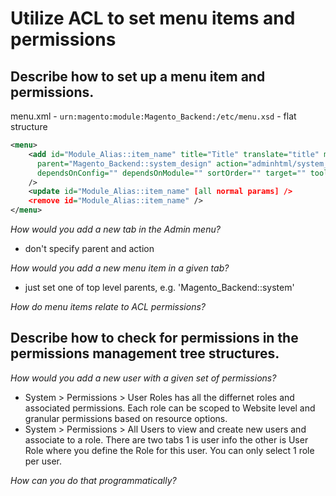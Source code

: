 # Utilize ACL to set menu items and permissions

## Describe how to set up a menu item and permissions.

menu.xml - `urn:magento:module:Magento_Backend:/etc/menu.xsd` - flat structure
```xml
<menu>
    <add id="Module_Alias::item_name" title="Title" translate="title" module="Module_Alias" sortOrder="30"
      parent="Magento_Backend::system_design" action="adminhtml/system_design" resource="Magento_Backend::schedule"
      dependsOnConfig="" dependsOnModule="" sortOrder="" target="" toolTip=""
    />
    <update id="Module_Alias::item_name" [all normal params] />
    <remove id="Module_Alias::item_name" />
</menu>
```

*How would you add a new tab in the Admin menu?*
- don't specify parent and action

*How would you add a new menu item in a given tab?*
- just set one of top level parents, e.g. 'Magento_Backend::system'

*How do menu items relate to ACL permissions?*

## Describe how to check for permissions in the permissions management tree structures. 
*How would you add a new user with a given set of permissions?*

- System > Permissions > User Roles has all the differnet roles and associated permissions.  Each role can be scoped to Website level and granular permissions based on resource options. 
- System > Permissions > All Users to view and create new users and associate to a role.  There are two tabs 1 is user info the other is User Role where you define the Role for this user.  You can only select 1 role per user.
    
*How can you do that programmatically?*
